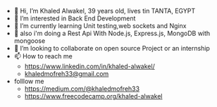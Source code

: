 - 👋 Hi, I’m Khaled Alwakel, 39 years old, lives tin TANTA, EGYPT
- 👀 I’m interested in Back End Development
- 🌱 I’m currently learning Unit testing,web sockets and  Nginx 
- 💪 also i'm doing a  Rest Api With Node.js, Express.js, MongoDB with mongoose 
- 💞️ I’m looking to collaborate on open source Project or an internship 
- 📫 How to reach me 
  - https://www.linkedin.com/in/khaled-alwakel/
  - khaledmofreh33@gmail.com
- folllow me
  - https://medium.com/@khaledmofreh33
  - https://www.freecodecamp.org/khaled-alwakel

<!---
khaled-alwakel/khaled-alwakel is a ✨ special ✨ repository because its `README.md` (this file) appears on your GitHub profile.
You can click the Preview link to take a look at your changes.
--->
